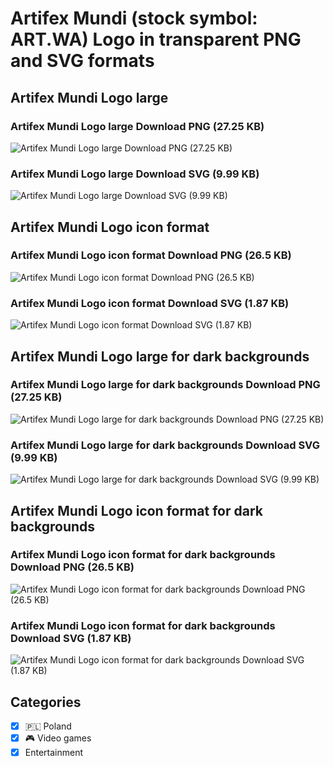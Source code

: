 # Artifex Mundi (stock symbol: ART.WA) Logo in transparent PNG and SVG formats

## Artifex Mundi Logo large

### Artifex Mundi Logo large Download PNG (27.25 KB)

![Artifex Mundi Logo large Download PNG (27.25 KB)](/img/orig/ART.WA_BIG-f65d5faa.png)

### Artifex Mundi Logo large Download SVG (9.99 KB)

![Artifex Mundi Logo large Download SVG (9.99 KB)](/img/orig/ART.WA_BIG-c2fa3e0c.svg)

## Artifex Mundi Logo icon format

### Artifex Mundi Logo icon format Download PNG (26.5 KB)

![Artifex Mundi Logo icon format Download PNG (26.5 KB)](/img/orig/ART.WA-37dc2b9d.png)

### Artifex Mundi Logo icon format Download SVG (1.87 KB)

![Artifex Mundi Logo icon format Download SVG (1.87 KB)](/img/orig/ART.WA-96a2fc4f.svg)

## Artifex Mundi Logo large for dark backgrounds

### Artifex Mundi Logo large for dark backgrounds Download PNG (27.25 KB)

![Artifex Mundi Logo large for dark backgrounds Download PNG (27.25 KB)](/img/orig/ART.WA_BIG.D-7d75984f.png)

### Artifex Mundi Logo large for dark backgrounds Download SVG (9.99 KB)

![Artifex Mundi Logo large for dark backgrounds Download SVG (9.99 KB)](/img/orig/ART.WA_BIG.D-37855642.svg)

## Artifex Mundi Logo icon format for dark backgrounds

### Artifex Mundi Logo icon format for dark backgrounds Download PNG (26.5 KB)

![Artifex Mundi Logo icon format for dark backgrounds Download PNG (26.5 KB)](/img/orig/ART.WA.D-f1171764.png)

### Artifex Mundi Logo icon format for dark backgrounds Download SVG (1.87 KB)

![Artifex Mundi Logo icon format for dark backgrounds Download SVG (1.87 KB)](/img/orig/ART.WA.D-3edd04e6.svg)



## Categories
- [x] 🇵🇱 Poland
- [x] 🎮 Video games
- [x] Entertainment
